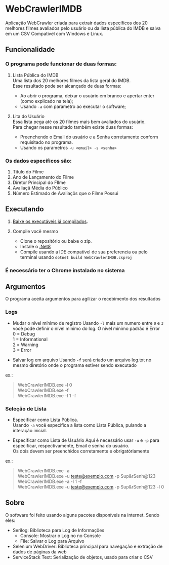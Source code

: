 # WebCrawlerIMDB

Aplicação WebCrawler criada para extrair dados específicos dos 20 melhores filmes avaliados pelo usuário ou da lista pública do IMDB e salva em um CSV
Compativel com Windows e Linux.

## Funcionalidade
### O programa pode funcionar de duas formas:
1. Lista Pública do IMDB  
	Uma lista dos 20 melhores filmes da lista geral do IMDB.  
	Esse resultado pode ser alcançado de duas formas:  
	- Ao abrir o programa, deixar o usuário em branco e apertar enter (como explicado na tela);  
	- Usando `-a` com parametro ao executar o software;  

2. Lita do Usuário  
	Essa lista pega até os 20 filmes mais bem avaliados do usuário.  
	Para chegar nesse resultado também existe duas formas:  
	- Preenchendo o Email do usuário e a Senha corretamente conform requisitado no programa.  
	- Usando os parametros `-u <email> -s <senha>`  


### Os dados específicos são:
1. Titulo do Filme
2. Ano de Lançamento do Filme
3. Diretor Principal do FIlme
4. Avaliaçã Média do Público
5. Número Estimado de Avaliaçõs que o Filme Possui
 

## Executando
1. [Baixe os executáveis já compilados](https://github.com/MaxPresi/WebCrawlerIMDB/releases).  

2. Compile você mesmo
   - Clone o repositório ou baixe o zip.
   - Instale o [.Net8](https://dotnet.microsoft.com/pt-br/download/dotnet/8.0)
   - Compile usando a IDE compatível de sua preferencia ou pelo terminal usando `dotnet build WebCrawlerIMDB.csproj`

### É necessário ter o Chrome instalado no sistema

 
## Argumentos
O programa aceita argumentos para agilizar o recebimento dos resultados

### Logs
- Mudar o nível mínimo de registro
  Usando `-l` mais um numero entre `0` e `3` você pode definir o nível mínimo do log. O nível minimo padrão é Error  
  0 = Debug  
  1 = Informational  
  2 = Warning  
  3 = Error  

- Salvar log em arquivo
Usando `-f` será criado um arquivo log.txt no mesmo diretório onde o programa estiver sendo executado

ex.: 
> WebCrawlerIMDB.exe -l 0  
> WebCrawlerIMDB.exe -f   
> WebCrawlerIMDB.exe -l 1 -f  


### Seleção de Lista
- Especificar como Lista Pública.  
Usando `-a` você especifica a lista como Lista Pública, pulando a interação inicial.  

- Especificar como Lista de Usuário
Aqui é necessário usar  `-u` e `-p` para especificar, respectivamente, Email e senha do usuário.  
Os dois devem ser preenchidos corretamente e obrigatóriamente

ex.: 
> WebCrawlerIMDB.exe -a  
> WebCrawlerIMDB.exe -u teste@exemplo.com -p Sup&rSenh@123   
> WebCrawlerIMDB.exe -a -l 1 -f  
> WebCrawlerIMDB.exe -u teste@exemplo.com -p Sup&rSenh@123 -l 0
 
## Sobre  
O software foi feito usando alguns pacotes disponíveis na internet. Sendo eles:
- Serilog: Biblioteca para Log de Informações
  - Console: Mostrar o Log no no Console
  - File: Salvar o Log para Arquivo
- Selenium WebDriver: Biblioteca principal para navegação e extração de dados de páginas da web
- ServiceStack Text: Serialização de objetos, usado para criar o CSV
